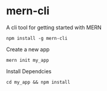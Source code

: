 # mern-cli
A cli tool for getting started with MERN

```
npm install -g mern-cli
```


Create a new app
```
mern init my_app
```

Install Dependcies
```
cd my_app && npm install
```
